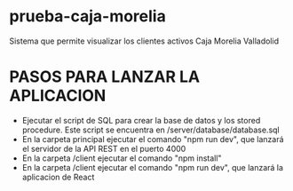 # prueba-caja-morelia
Sistema que permite visualizar los clientes activos Caja Morelia Valladolid

# PASOS PARA LANZAR LA APLICACION

* Ejecutar el script de SQL para crear la base de datos y los stored procedure. Este script se encuentra en /server/database/database.sql
* En la carpeta principal ejecutar el comando "npm run dev", que lanzará el servidor de la API REST en el puerto 4000
* En la carpeta /client ejecutar el comando "npm install"
* En la carpeta /client ejecutar el comando "npm run dev", que lanzará la aplicacion de React
